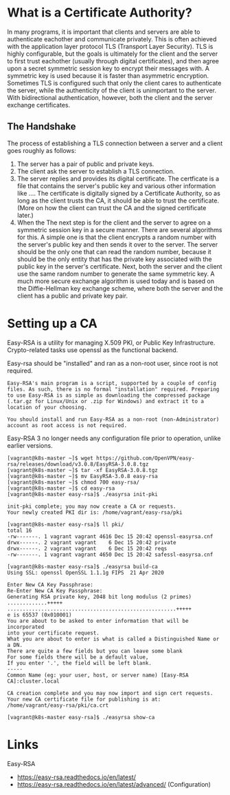 # What is a Certificate Authority?
In many programs, it is important that clients and servers are able to authenticate eachother and communicate privately. This is often achieved with the application layer protocol TLS (Transport Layer Security). TLS is highly configurable, but the goals is ultimately for the client and the server to first trust eachother (usually through digital certificates), and then agree upon a secret symmetric session key to encrypt their messages with. A symmetric key is used because it is faster than asymmetric encryption. Sometimes TLS is configured such that only the client cares to authenticate the server, while the authenticity of the client is unimportant to the server. With bidirectional authentication, however, both the client and the server exchange certificates.

## The Handshake

The process of establishing a TLS connection between a server and a client goes roughly as follows:
1. The server has a pair of public and private keys.
2. The client ask the server to establish a TLS connection.
3. The server replies and provides its digital certificate. The certficate is a file that contains the server's public key and various other information like .... The certificate is digitally signed by a Certificate Authority, so as long as the client trusts the CA, it should be able to trust the certificate. (More on how the client can trust the CA and the signed certificate later.)
4. When the The next step is for the client and the server to agree on a symmetric session key in a secure manner. There are several algorithms for this. A simple one is that the client encrypts a random number with the server's public key and then sends it over to the server. The server should be the only one that can read the random number, because it should be the only entity that has the private key associated with the public key in the server's certificate. Next, both the server and the client use the same random number to generate the same symmetric key. A much more secure exchange algorithm is used today and is based on the Diffie-Hellman key exchange scheme, where both the server and the client has a public and private key pair.

## 

# Setting up a CA
Easy-RSA is a utility for managing X.509 PKI, or Public Key Infrastructure. Crypto-related tasks use openssl as the functional backend.

Easy-rsa should be "installed" and ran as a non-root user, since root is not required.

```
Easy-RSA's main program is a script, supported by a couple of config files. As such, there is no formal "installation" required. Preparing to use Easy-RSA is as simple as downloading the compressed package (.tar.gz for Linux/Unix or .zip for Windows) and extract it to a location of your choosing. 

You should install and run Easy-RSA as a non-root (non-Administrator) account as root access is not required.
```

Easy-RSA 3 no longer needs any configuration file prior to operation, unlike earlier versions. 


```console
[vagrant@k8s-master ~]$ wget https://github.com/OpenVPN/easy-rsa/releases/download/v3.0.8/EasyRSA-3.0.8.tgz
[vagrant@k8s-master ~]$ tar -xf EasyRSA-3.0.8.tgz
[vagrant@k8s-master ~]$ mv EasyRSA-3.0.8 easy-rsa
[vagrant@k8s-master ~]$ chmod 700 easy-rsa/
[vagrant@k8s-master ~]$ cd easy-rsa
[vagrant@k8s-master easy-rsa]$ ./easyrsa init-pki

init-pki complete; you may now create a CA or requests.
Your newly created PKI dir is: /home/vagrant/easy-rsa/pki
```

```console
[vagrant@k8s-master easy-rsa]$ ll pki/
total 16
-rw-------. 1 vagrant vagrant 4616 Dec 15 20:42 openssl-easyrsa.cnf
drwx------. 2 vagrant vagrant    6 Dec 15 20:42 private
drwx------. 2 vagrant vagrant    6 Dec 15 20:42 reqs
-rw-------. 1 vagrant vagrant 4650 Dec 15 20:42 safessl-easyrsa.cnf
```

```console
[vagrant@k8s-master easy-rsa]$ ./easyrsa build-ca
Using SSL: openssl OpenSSL 1.1.1g FIPS  21 Apr 2020

Enter New CA Key Passphrase: 
Re-Enter New CA Key Passphrase: 
Generating RSA private key, 2048 bit long modulus (2 primes)
.............+++++
.......................................................+++++
e is 65537 (0x010001)
You are about to be asked to enter information that will be incorporated
into your certificate request.
What you are about to enter is what is called a Distinguished Name or a DN.
There are quite a few fields but you can leave some blank
For some fields there will be a default value,
If you enter '.', the field will be left blank.
-----
Common Name (eg: your user, host, or server name) [Easy-RSA CA]:cluster.local

CA creation complete and you may now import and sign cert requests.
Your new CA certificate file for publishing is at:
/home/vagrant/easy-rsa/pki/ca.crt
```

```console
[vagrant@k8s-master easy-rsa]$ ./easyrsa show-ca
```


# Links
Easy-RSA
* https://easy-rsa.readthedocs.io/en/latest/
* https://easy-rsa.readthedocs.io/en/latest/advanced/   (Configuration)

